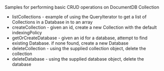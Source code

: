 ﻿Samples for performing basic CRUD operations on DocumentDB Collection
- listCollections - example of using the QueryIterator to get a list of Collections in a Database in to an array
- createCollection - given an id, create a new Collection with the default indexingPolicy
- getOrCreateDatabase - given an id for a database, attempt to find existing Database. if none found, create a new Database
- deleteCollection - using the supplied collection object, delete the collection
- deleteDatabase - using the supplied database object, delete the database